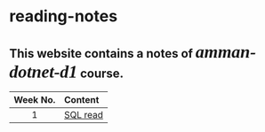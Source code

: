 # reading-notes

## This website contains a notes of *<span style="font-family:Papyrus; font-size:1.5em">amman-dotnet-d1</span>* course.

| Week No. | Content|
|:---------: |:--------------|
|1|[SQL read](SQLread.md)|




